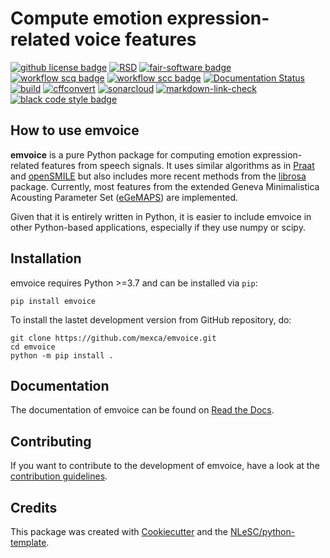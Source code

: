 # Compute emotion expression-related voice features

[![github license badge](https://img.shields.io/github/license/mexca/emvoice)](https://github.com/mexca/emvoice)
[![RSD](https://img.shields.io/badge/rsd-emvoice-00a3e3.svg)](https://www.research-software.nl/software/emvoice)
[![fair-software badge](https://img.shields.io/badge/fair--software.eu-%E2%97%8F%20%20%E2%97%8F%20%20%E2%97%8F%20%20%E2%97%8F%20%20%E2%97%8B-yellow)](https://fair-software.eu)
[![workflow scq badge](https://sonarcloud.io/api/project_badges/measure?project=mexca_emvoice&metric=alert_status)](https://sonarcloud.io/dashboard?id=mexca_emvoice)
[![workflow scc badge](https://sonarcloud.io/api/project_badges/measure?project=mexca_emvoice&metric=coverage)](https://sonarcloud.io/dashboard?id=mexca_emvoice)
[![Documentation Status](https://readthedocs.org/projects/emvoice/badge/?version=latest)](https://emvoice.readthedocs.io/en/latest/?badge=latest)
[![build](https://github.com/mexca/emvoice/actions/workflows/build.yml/badge.svg)](https://github.com/mexca/emvoice/actions/workflows/build.yml)
[![cffconvert](https://github.com/mexca/emvoice/actions/workflows/cffconvert.yml/badge.svg)](https://github.com/mexca/emvoice/actions/workflows/cffconvert.yml)
[![sonarcloud](https://github.com/mexca/emvoice/actions/workflows/sonarcloud.yml/badge.svg)](https://github.com/mexca/emvoice/actions/workflows/sonarcloud.yml)
[![markdown-link-check](https://github.com/mexca/emvoice/actions/workflows/markdown-link-check.yml/badge.svg)](https://github.com/mexca/emvoice/actions/workflows/markdown-link-check.yml)
[![black code style badge](https://img.shields.io/badge/code%20style-black-000000.svg)](https://github.com/psf/black)

## How to use emvoice

**emvoice** is a pure Python package for computing emotion expression-related features from speech signals. It uses similar algorithms as in [Praat](https://www.praat.org) and [openSMILE](https://github.com/audeering/opensmile/) but also includes more recent methods from the [librosa](https://librosa.org/doc/latest/index.html) package. Currently, most features from the extended Geneva Minimalistica Acousting Parameter Set ([eGeMAPS](https://ieeexplore.ieee.org/stamp/stamp.jsp?arnumber=7160715)) are implemented.

Given that it is entirely written in Python, it is easier to include emvoice in other Python-based applications, especially if they use numpy or scipy.

## Installation

emvoice requires Python >=3.7 and can be installed via `pip`:

```console
pip install emvoice
```

To install the lastet development version from GitHub repository, do:

```console
git clone https://github.com/mexca/emvoice.git
cd emvoice
python -m pip install .
```

## Documentation

The documentation of emvoice can be found on [Read the Docs](https://emvoice.readthedocs.io/en/latest/index.html).

## Contributing

If you want to contribute to the development of emvoice,
have a look at the [contribution guidelines](CONTRIBUTING.md).

## Credits

This package was created with [Cookiecutter](https://github.com/audreyr/cookiecutter) and the [NLeSC/python-template](https://github.com/NLeSC/python-template).
